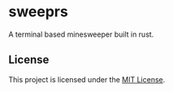 # sweeprs

A terminal based minesweeper built in rust.

## License

This project is licensed under the [MIT License](./LICENSE).
